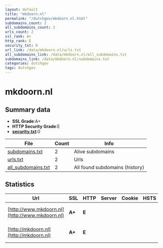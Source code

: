 ```yaml
---
layout: default
title: "mkdoorn.nl"
permalink: "/dutchgov/mkdoorn.nl.html"
subdomains_count: 2
all_subdomains_count: 2
urls_count: 2
ssl_rank: A+
http_rank: E
security_txt: 0
url_link: /data/mkdoorn.nl/urls.txt
all_subdomains_link: /data/mkdoorn.nl/all_subdomains.txt
subdomains_link: /data/mkdoorn.nl/subdomains.txt
categories: dutchgov
tags: dutchgov
---
```



# mkdoorn.nl
## Summary data


 - **SSL Grade**:A+
 - **HTTP Security Grade**:E
 - **[security.txt](https://www.digitaleoverheid.nl/nieuws/standaard-security-txt-nu-verplicht-voor-overheid/)**:0


| File       | Count | Info |
|------------|-------|------|
|[subdomains.txt](/DutchGovScope/data/mkdoorn.nl/subdomains.txt)|2|Alive subdomains|
|[urls.txt](/DutchGovScope/data/mkdoorn.nl/urls.txt)|2|Urls|
|[all_subdomains.txt](/DutchGovScope/data/mkdoorn.nl/all_subdomains.txt)|2|All found subdomains (history)|


## Statistics


| Url | SSL | HTTP | Server | Cookie | HSTS | CORS | CTO | CSP | XFO | XXP | RP |FP| Tech |Title |
|--------|-------|-------|------|------|------|------|------|------|------|------|------|------|------|------|
|[http://www.mkdoorn.nl](http://www.mkdoorn.nl)| **A+**| **E**|| | | | | | | | :white_check_mark: | |HSTS Microsoft ASP.NET||
|[http://mkdoorn.nl](http://mkdoorn.nl)| **A+**| **E**|| | | | | | | | :white_check_mark: | |HSTS Microsoft ASP.NET||

